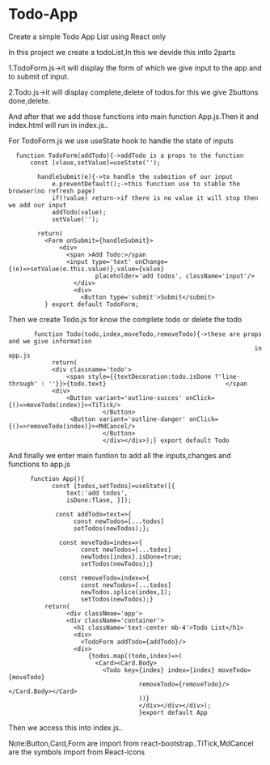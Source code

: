 # Todo-App 
Create a simple Todo App List using React only

In this project we create a todoList,In this we devide this intlo 2parts

1.TodoForm.js->it will display the form of which we give input to the app and to submit of input.

2.Todo.js->it will display complete,delete of todos.for this we give 2buttons done,delete.

And after that we add those functions into main function App.js.Then it and index.html will run in 
index.js..

For TodoForm.js we use useState hook to handle the state of inputs
      
      
      function TodoForm(addTodo){->addTodo is a props to the function
          const [vlaue,setValue]=useState('');
          
            handleSubmit(e){->to handle the submition of our input
                e.preventDefault();->this function use to stable the browser(no refresh page)
                if(!value) return->if there is no value it will stop then we add our input 
                addTodo(value);
                setValue('');
            
            return(
              <Form onSubmit={handleSubmit}>
                  <div>
                    <span >Add Todo:>/span
                    <input type='text' onChange={(e)=>setValue(e.this.value)},value={value}
                            placeholder='add todos', className='input'/>
                      </div>
                      <div>
                        <Button type='submit'>Submit</submit>
              } export default TodoForm;
         
         
Then we create Todo.js for know the complete todo or delete the todo

           function Todo(todo,index,moveTodo,removeTodo){->these are props and we give information 
                                                                        in app.js 
                return(
                <div classname='todo'>
                    <span style={{textDecoration:todo.isDone ?'line-through' : ''}}>{todo.text}                                 </span
                <div>
                    <Button variant='outline-succes' onClick={()=>moveTodo(index)}><TiTick/>      
                              </Button>  
                     <Button variant='outline-danger' onClick={()=>removeTodo(index)}><MdCancel/> 
                              </Button>  
                              </div></div>);} export default Todo
                              
 And finally we enter main funtion to add all the inputs,changes and functions to app.js
 
          function App(){
                const [todos,setTodos]=useState([{
                    text:'add todos',
                    isDone:flase, }]);
                 
                 const addTodo=text=>{
                      const newTodos=[...todos]
                      setTodos(newTodos);};
                      
                  const moveTodo=index=>{
                        const newTodos=[...todos]
                        newTodos[index].isDone=true;
                        setTodos(newTodos);}
                        
                  const removeTodo=index=>{
                        const newTodos=[...todos]
                        newTodos.splice(index,1);
                        setTodos(newTodos);}
              return(
                    <div classNmae='app'>
                    <div className='container'>
                      <h1 className='text-center mb-4'>Todo List</h1>
                      <div>
                        <TodoForm addTodo={addTodo}/>
                      <div>
                          {todos.map((todo,index)=>(
                            <Card><Card.Body>
                              <Todo key={index} index={index} moveTodo={moveTodo}               
                                        removeTodo={removeTodo}/></Card.Body></Card>
                                        ))}
                                        </div></div></div>);
                                        }export default App
                                        
Then we access this into index.js..


Note:Button,Card,Form are import from react-bootstrap..TiTick,MdCancel are the symbols import from 
React-icons
